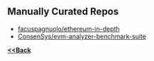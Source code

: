 ## Manually Curated Repos
- [facuspagnuolo/ethereum-in-depth](https://github.com/facuspagnuolo/ethereum-in-depth)
- [ConsenSys/evm-analyzer-benchmark-suite](https://github.com/ConsenSys/evm-analyzer-benchmark-suite)

**[<<Back](https://aabdulwahed.github.io/Smart-Contracts-Notes/)**
